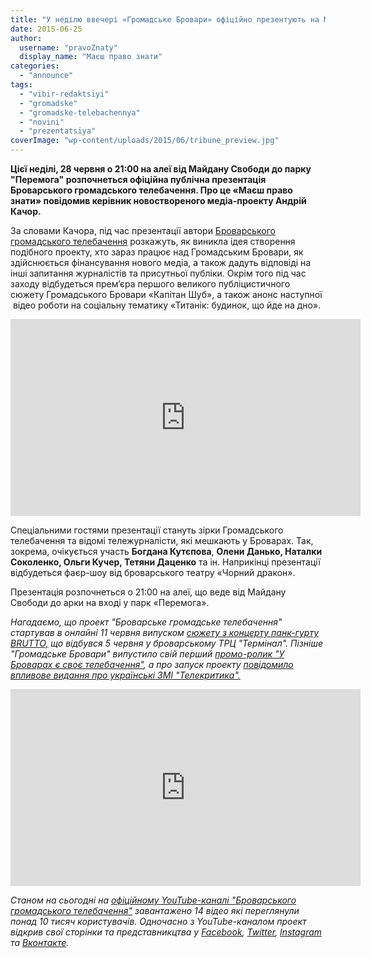 ```yaml
---
title: "У неділю ввечері «Громадське Бровари» офіційно презентують на Майдані Свободи"
date: 2015-06-25
author: 
  username: "pravoZnaty"
  display_name: "Маєш право знати"
categories: 
  - "announce"
tags: 
  - "vibir-redaktsiyi"
  - "gromadske"
  - "gromadske-telebachennya"
  - "novini"
  - "prezentatsiya"
coverImage: "wp-content/uploads/2015/06/tribune_preview.jpg"
---
```


**Цієї неділі, 28 червня о 21:00 на алеї від Майдану Свободи до парку "Перемога" розпочнеться офіційна публічна презентація Броварського громадського телебачення. Про це «Маєш право знати» повідомив керівник новоствореного медіа-проекту Андрій Качор.**

За словами Качора, під час презентації автори [Броварського громадського телебачення](https://www.facebook.com/hromadskebro.tv) розкажуть, як виникла ідея створення подібного проекту, хто зараз працює над Громадським Бровари, як здійснюється фінансування нового медіа, а також дадуть відповіді на інші запитання журналістів та присутньої публіки. Окрім того під час заходу відбудеться прем’єра першого великого публіцистичного сюжету Громадського Бровари «Капітан Шуб», а також анонс наступної  відео роботи на соціальну тематику «Титанік: будинок, що йде на дно».

<iframe src="https://www.youtube.com/embed/AAWn01FUgUg" width="560" height="315" frameborder="0" allowfullscreen="allowfullscreen"></iframe>

Спеціальними гостями презентації стануть зірки Громадського телебачення та відомі тележурналісти, які мешкають у Броварах. Так, зокрема, очікується участь **Богдана Кутєпова**, **Олени Данько, Наталки Соколенко, Ольги Кучер, Тетяни Даценко** та ін. Наприкінці презентації відбудеться фаєр-шоу від броварського театру «Чорний дракон».

Презентація розпочнеться о 21:00 на алеї, що веде від Майдану Свободи до арки на вході у парк «Перемога».

_Нагадаємо, що проект "Броварське громадське телебачення" стартував в онлайні 11 червня випуском [сюжету з концерту панк-гурту BRUTTO,](https://mpz.brovary.org/brutto-vpershe-vystupyly-u-brovarah-bro-tv/) що відбувся 5 червня у броварському ТРЦ "Термінал". Пізніше "Громадське Бровари" випустило свій перший [промо-ролик "У Броварах є своє телебачення"](https://www.youtube.com/watch?v=FKb23nfpRdA), а про запуск проекту [повідомило впливове видання про українські ЗМІ "Телекритика".](http://www.telekritika.ua/kontent/2015-06-12/108170)_

<iframe src="https://www.youtube.com/embed/FKb23nfpRdA" width="560" height="315" frameborder="0" allowfullscreen="allowfullscreen"></iframe>

_Станом на сьогодні на [офіційному YouTube-каналі "Броварського громадського телебачення"](https://www.youtube.com/channel/UCrB8DKC3jO3WogMIcyoazfw) завантажено 14 відео які переглянули понад 10 тисяч користувачів. Одночасно з YouTube-каналом проект відкрив свої сторінки та представникцтва у [Facebook](https://www.facebook.com/hromadskebro.tv), [Twitter](https://twitter.com/HromadskeBro), [Instagram](https://instagram.com/hromadskebro/) та [Вконтакте](http://vk.com/hromadskebro)._

